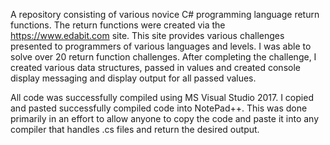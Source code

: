 A repository consisting of various novice C# programming language return functions. The return functions were created via the https://www.edabit.com site. This site provides various challenges presented to programmers of various languages and levels. I was able to solve over 20 return function challenges. After completing the challenge, I created various data structures, passed in values and created console display messaging and display output for all passed values.

All code was successfully compiled using MS Visual Studio 2017. I copied and pasted successfully compiled code into NotePad++. This was done primarily in an effort to allow anyone to copy the code and paste it into any compiler that handles .cs files and return the desired output.
